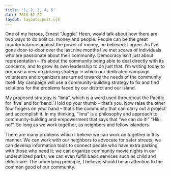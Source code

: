 ```yaml
---
title: '1, 2, 3, 4, 5'
date: 2018-02-22
layout: layouts/post.njk
---
```

One of my heroes, Ernest “Juggie” Heen, would talk about how there are two ways to do politics: money and people. People can be the great counterbalance against the power of money, he believed; I agree. As I’ve gone door-to-door over the last nine months I’ve met scores of individuals who are passionate about their community. Democracy isn’t just about representation – it’s about the community being able to deal directly with its concerns, and to grow its own leadership to do just that. I’m writing today to propose a new organizing strategy in which our dedicated campaign volunteers and organizers are turned towards the needs of the community itself. My campaign will use a community-building strategy to fix and find solutions for the problems faced by our district and our island.

My proposed strategy is “lima”, which is a word used throughout the Pacific for ‘five’ and for ‘hand.’ Hold up your thumb – that’s you. Now raise the other four fingers on your hand – that’s the community that can carry out a project and accomplish it. In my thinking, “lima” is a philosophy and approach to community-building and empowerment that says that “we can do it!” “Hiki no!”. So long as we work together, as neighbors and fellow islanders.

There are many problems which I believe we can work on together in this manner. We can work with our neighbors to advocate for safer streets; we can develop information tools to connect people who have extra parking with those who need it; we can organize community movie nights in our underutilized parks; we can even fulfill basic services such as child and elder care. The underlying principle, I believe, should be an attention to the common good of our community.